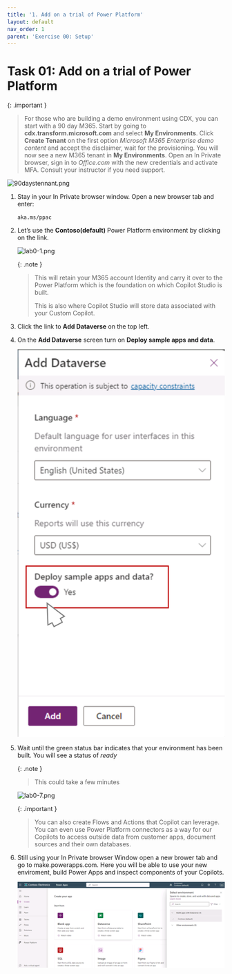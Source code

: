 ```yaml
---
title: '1. Add on a trial of Power Platform'
layout: default
nav_order: 1
parent: 'Exercise 00: Setup'
---
```


# Task 01: Add on a trial of Power Platform

{: .important }
> For those who are building a demo environment using CDX, you can start with a 90 day M365. Start by going to **cdx.transform.microsoft.com** and select **My Environments**. Click **Create Tenant** on the first option *Microsoft M365 Enterprise demo content* and accept the disclaimer, wait for the provisioning.  You will now see a new M365 tenant in **My Environments**. Open an In Private browser, sign in to *Office.com* with the new credentials and activate MFA.  Consult your instructor if you need support.
> 

![90daystennant.png](../../media/90daystennant.png) 


1.	Stay in your In Private browser window. Open a new browser tab and enter: 
    ```
    aka.ms/ppac
    ```
    

1.	Let’s use the **Contoso(default)** Power Platform environment by clicking on the link. 

    ![lab0-1.png](../../media/lab0-1.png)

    {: .note }
    > This will retain your M365 account Identity and carry it over to the Power Platform which is the foundation on which Copilot Studio is built.
    >
    > This is also where Copilot Studio will store data associated with your Custom Copilot.   

1.  Click the link to **Add Dataverse** on the top left. 

1.	On the **Add Dataverse** screen turn on **Deploy sample apps and data**. 

    ![lab0-6.png](../../media/lab0-6.png) 

1.	Wait until the green status bar indicates that your environment has been built. You will see a status of *ready*

    {: .note }
    > This could take a few minutes  

    ![lab0-7.png](../../media/lab0-7.png)


    {: .important }
    > You can also create Flows and Actions that Copilot can leverage. You can even use Power Platform connectors as a way for our Copilots to access outside data from customer apps, document sources and their own databases.   

1.	Still using your In Private browser Window open a new brower tab and go to make.powerapps.com. Here you will be able to use your new enviroment, build Power Apps and inspect components of your Copilots.

    ![lab0-8.png](../../media/lab0-8.png) 


